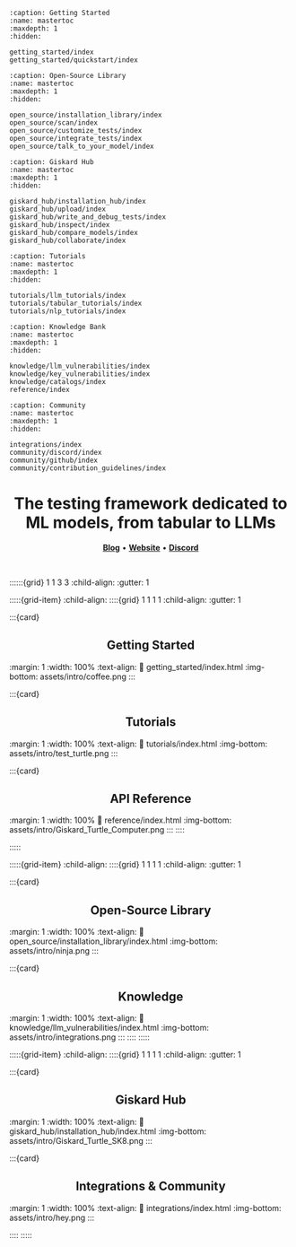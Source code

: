 ```{toctree}
:caption: Getting Started
:name: mastertoc
:maxdepth: 1
:hidden:

getting_started/index
getting_started/quickstart/index
```

```{toctree}
:caption: Open-Source Library
:name: mastertoc
:maxdepth: 1
:hidden:

open_source/installation_library/index
open_source/scan/index
open_source/customize_tests/index
open_source/integrate_tests/index
open_source/talk_to_your_model/index
```

```{toctree}
:caption: Giskard Hub
:name: mastertoc
:maxdepth: 1
:hidden:

giskard_hub/installation_hub/index
giskard_hub/upload/index
giskard_hub/write_and_debug_tests/index
giskard_hub/inspect/index
giskard_hub/compare_models/index
giskard_hub/collaborate/index
```

```{toctree}
:caption: Tutorials
:name: mastertoc
:maxdepth: 1
:hidden:

tutorials/llm_tutorials/index
tutorials/tabular_tutorials/index
tutorials/nlp_tutorials/index
```

```{toctree}
:caption: Knowledge Bank
:name: mastertoc
:maxdepth: 1
:hidden:

knowledge/llm_vulnerabilities/index
knowledge/key_vulnerabilities/index
knowledge/catalogs/index
reference/index
```

```{toctree}
:caption: Community
:name: mastertoc
:maxdepth: 1
:hidden:

integrations/index
community/discord/index
community/github/index
community/contribution_guidelines/index
```

<h1 align="center" weight='300' style="color: var(--sd-color-card-text);" >The testing framework dedicated to  ML models, from tabular to LLMs</h1>
<p align="center"> 
   <a href="https://www.giskard.ai/knowledge-categories/blog/?utm_source=github&utm_medium=github&utm_campaign=github_readme&utm_id=readmeblog"><b>Blog</b></a> &bull;  
  <a href="https://www.giskard.ai/?utm_source=github&utm_medium=github&utm_campaign=github_readme&utm_id=readmeblog"><b>Website</b></a> &bull;
  <a href="https://gisk.ar/discord"><b>Discord</b></a>
 </p>
<br />


::::::{grid} 1 1 3 3
:child-align:
:gutter: 1

:::::{grid-item}
:child-align:
::::{grid} 1 1 1 1
:child-align:
:gutter: 1

:::{card} <h2><center> Getting Started </center></h2>
:margin: 1
:width: 100%
:text-align:
:link: getting_started/index.html
:img-bottom: assets/intro/coffee.png
:::

:::{card} <h2><center> Tutorials </center></h2>
:margin: 1
:width: 100%
:text-align:
:link: tutorials/index.html
:img-bottom: assets/intro/test_turtle.png
:::

:::{card} <h2><center> API Reference </center></h2>
:margin: 1
:width: 100%
:link: reference/index.html
:img-bottom: assets/intro/Giskard_Turtle_Computer.png
:::
::::

:::::

:::::{grid-item}
:child-align:
::::{grid} 1 1 1 1
:child-align:
:gutter: 1

:::{card} <h2><center> Open-Source Library </center></h2>
:margin: 1
:width: 100%
:text-align:
:link: open_source/installation_library/index.html
:img-bottom: assets/intro/ninja.png
:::

:::{card} <h2><center> Knowledge </center></h2>
:margin: 1
:width: 100%
:text-align:
:link: knowledge/llm_vulnerabilities/index.html
:img-bottom: assets/intro/integrations.png
:::
::::
:::::

:::::{grid-item}
:child-align:
::::{grid} 1 1 1 1
:child-align:
:gutter: 1

:::{card} <h2><center> Giskard Hub </center></h2>
:margin: 1
:width: 100%
:text-align:
:link: giskard_hub/installation_hub/index.html
:img-bottom: assets/intro/Giskard_Turtle_SK8.png
:::

:::{card} <h2><center> Integrations & Community </center></h2>
:margin: 1
:width: 100%
:text-align:
:link: integrations/index.html
:img-bottom: assets/intro/hey.png
:::

::::
:::::

